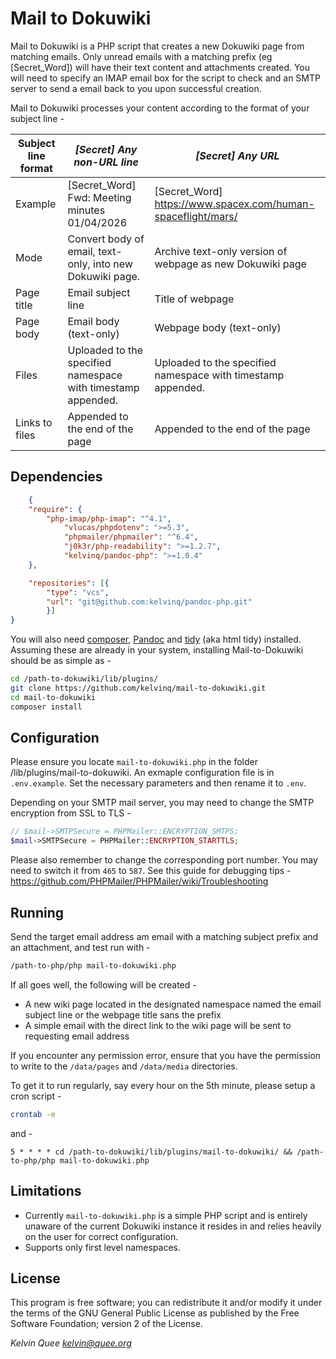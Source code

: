 # Mail to Dokuwiki

Mail to Dokuwiki is a PHP script that creates a new Dokuwiki page from matching emails. Only unread emails with a matching prefix (eg [Secret_Word]) will have their text content and attachments created. You will need to specify an IMAP email box for the script to check and an SMTP server to send a email back to you upon successful creation.

Mail to Dokuwiki processes your content according to the format of your subject line -

| Subject line format | *[Secret] Any non-URL line*                                  | *[Secret] Any URL*                                           |
| ------------------- | ------------------------------------------------------------ | ------------------------------------------------------------ |
| Example             | [Secret_Word] Fwd: Meeting minutes 01/04/2026                | [Secret_Word] https://www.spacex.com/human-spaceflight/mars/ |
| Mode                | Convert body of email, text-only, into new Dokuwiki page.    | Archive text-only version of webpage as new Dokuwiki page    |
| Page title          | Email subject line                                           | Title of webpage                                             |
| Page body           | Email body (text-only)                                       | Webpage body (text-only)                                     |
| Files               | Uploaded to the specified namespace with timestamp appended. | Uploaded to the specified namespace with timestamp appended. |
| Links to files      | Appended to the end of the page                              | Appended to the end of the page                              |

## Dependencies

```json
    {
    "require": {
        "php-imap/php-imap": "^4.1",
		    "vlucas/phpdotenv": ">=5.3",
		    "phpmailer/phpmailer": "^6.4",
    		"j0k3r/php-readability": ">=1.2.7",
    		"kelvinq/pandoc-php": ">=1.0.4"
    },

	"repositories": [{
        "type": "vcs",
        "url": "git@github.com:kelvinq/pandoc-php.git"
        }]
}
```

You will also need [composer](https://getcomposer.org/doc/00-intro.md#installation-linux-unix-macos), [Pandoc](https://pandoc.org/installing.html) and [tidy](http://www.html-tidy.org) (aka html tidy) installed. Assuming these are already in your system, installing Mail-to-Dokuwiki should be as simple as -

```bash
cd /path-to-dokuwiki/lib/plugins/
git clone https://github.com/kelvinq/mail-to-dokuwiki.git
cd mail-to-dokuwiki
composer install
```

## Configuration

Please ensure you locate `mail-to-dokuwiki.php` in the folder /lib/plugins/mail-to-dokuwiki. An exmaple configuration file is in `.env.example`. Set the necessary parameters and then rename it to `.env`.

Depending on your SMTP mail server, you may need to change the SMTP encryption from SSL to TLS -

```php
// $mail->SMTPSecure = PHPMailer::ENCRYPTION_SMTPS;
$mail->SMTPSecure = PHPMailer::ENCRYPTION_STARTTLS;
```

Please also remember to change the corresponding port number. You may need to switch it from `465` to `587`. See this guide for debugging tips - https://github.com/PHPMailer/PHPMailer/wiki/Troubleshooting

## Running

Send the target email address am email with a matching subject prefix and an attachment, and test run with -

```bash
/path-to-php/php mail-to-dokuwiki.php
```

If all goes well, the following will be created -

* A new wiki page located in the designated namespace named the email subject line or the webpage title sans the prefix
* A simple email with the direct link to the wiki page will be sent to requesting email address 

If you encounter any permission error, ensure that you have the permission to write to the `/data/pages` and `/data/media` directories.

To get it to run regularly, say every hour on the 5th minute, please setup a cron script -

```bash
crontab -e
```

and -

```
5 * * * * cd /path-to-dokuwiki/lib/plugins/mail-to-dokuwiki/ && /path-to-php/php mail-to-dokuwiki.php
```

## Limitations

* Currently `mail-to-dokuwiki.php` is a simple PHP script and is entirely unaware of the current Dokuwiki instance it resides in and relies heavily on the user for correct configuration.
* Supports only first level namespaces.

## License

This program is free software; you can redistribute it and/or modify it under the terms of the GNU General Public License as published by the Free Software Foundation; version 2 of the License.


*Kelvin Quee <kelvin@quee.org>*